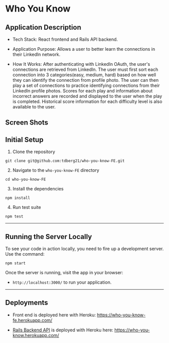 # Who You Know

## Application Description
* Tech Stack: React frontend and Rails API backend.

* Application Purpose: Allows a user to better learn the connections in their LinkedIn network.  

* How It Works: After authenticating with LinkedIn OAuth, the user's connections are retrieved from LinkedIn. The user must first sort each connection into 3 categories(easy, medium, hard) based on how well they can identify the connection from  profile photo.  The user can then play a set of connections to practice identifying connections from their LinkedIn profile photos. Scores for each play and information about incorrect answers are recorded and displayed to the user when the play is completed.  Historical score information for each difficulty level is also available to the user.

## Screen Shots


## Initial Setup

1. Clone the repository

 ```shell
 git clone git@github.com:tdberg21/who-you-know-FE.git
 ```
2. Navigate to the `who-you-know-FE` directory

 ```shell
 cd who-you-know-FE
 ```

3. Install the dependencies

 ```shell
 npm install
 ```

4. Run test suite

 ```shell
 npm test
 ```
<hr>

## Running the Server Locally

To see your code in action locally, you need to fire up a development server. Use the command:

 ```shell
 npm start
 ```

Once the server is running, visit the app in your browser:

* `http://localhost:3000/` to run your application.

<hr>

## Deployments
* Front end is deployed here with Heroku: https://who-you-know-fe.herokuapp.com/

* [Rails Backend API](https://github.com/justinetroyke/who-you-know-backend) is deployed with Heroku here: https://who-you-know.herokuapp.com/
